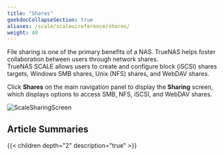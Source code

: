 ```yaml
---
title: "Shares"
geekdocCollapseSection: true
aliases: /scale/scaleuireference/shares/
weight: 40
---
```


File sharing is one of the primary benefits of a NAS. TrueNAS helps foster collaboration between users through network shares.  
TrueNAS SCALE allows users to create and configure block (iSCSI) shares targets, Windows SMB shares, Unix (NFS) shares, and WebDAV shares. 

Click **Shares** on the main navigation panel to display the **Sharing** screen, which displays options to access SMB, NFS, iSCSI, and WebDAV shares.

![ScaleSharingScreen](/images/SCALE/22.02/ScaleSharingScreen.png "SCALE Sharing Screen")

## Article Summaries

{{< children depth="2" description="true" >}}
